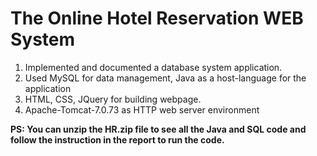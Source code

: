 # The Online Hotel Reservation WEB System  

1. Implemented and documented a database system application. 
2. Used MySQL for data management, Java as a host-language for the application
3. HTML, CSS, JQuery for building webpage.
4. Apache-Tomcat-7.0.73 as HTTP web server environment

**PS: You can unzip the HR.zip file to see all the Java and SQL code and follow the instruction in the report to run the code.**
